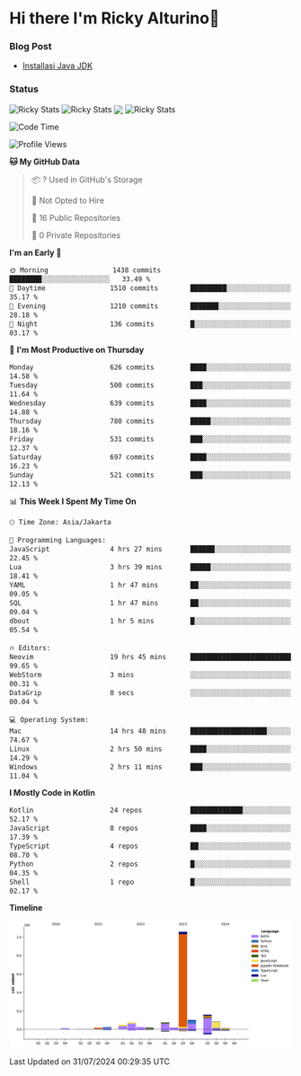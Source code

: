 # Hi there I'm Ricky Alturino👋

### Blog Post

<!-- BLOG-POST-LIST:START -->

- [Installasi Java JDK](https://onirutla.medium.com/installasi-java-jdk-ec701beeb5cb?source=rss-d9d81c918cc9------2)
<!-- BLOG-POST-LIST:END -->

### Status

<img align="center" alt="Ricky Stats" src="https://github-readme-stats.vercel.app/api?username=Alturino&theme=dark&show_icons=true&hide_border=false" />
<img align="center" alt="Ricky Stats" src="https://github-readme-stats.vercel.app/api/top-langs/?username=Alturino&theme=dark&show_icons=true&layout=compact"/>
<img align="center" width="640px" src="https://github-readme-stats.vercel.app/api/wakatime?username=Alturino&layout=compact&hide_border=true&theme=dark">
<img align="center" alt="Ricky Stats" src="https://leetcard.jacoblin.cool/onirutla?border=0&radius=20&ext=activity"/>

<!--START_SECTION:waka-->
![Code Time](http://img.shields.io/badge/Code%20Time-432%20hrs%2017%20mins-blue)

![Profile Views](http://img.shields.io/badge/Profile%20Views-0-blue)

**🐱 My GitHub Data** 

> 📦 ? Used in GitHub's Storage 
 > 
> 🚫 Not Opted to Hire
 > 
> 📜 16 Public Repositories 
 > 
> 🔑 0 Private Repositories 
 > 
**I'm an Early 🐤** 

```text
🌞 Morning                1438 commits        ████████░░░░░░░░░░░░░░░░░   33.49 % 
🌆 Daytime                1510 commits        █████████░░░░░░░░░░░░░░░░   35.17 % 
🌃 Evening                1210 commits        ███████░░░░░░░░░░░░░░░░░░   28.18 % 
🌙 Night                  136 commits         █░░░░░░░░░░░░░░░░░░░░░░░░   03.17 % 
```
📅 **I'm Most Productive on Thursday** 

```text
Monday                   626 commits         ████░░░░░░░░░░░░░░░░░░░░░   14.58 % 
Tuesday                  500 commits         ███░░░░░░░░░░░░░░░░░░░░░░   11.64 % 
Wednesday                639 commits         ████░░░░░░░░░░░░░░░░░░░░░   14.88 % 
Thursday                 780 commits         █████░░░░░░░░░░░░░░░░░░░░   18.16 % 
Friday                   531 commits         ███░░░░░░░░░░░░░░░░░░░░░░   12.37 % 
Saturday                 697 commits         ████░░░░░░░░░░░░░░░░░░░░░   16.23 % 
Sunday                   521 commits         ███░░░░░░░░░░░░░░░░░░░░░░   12.13 % 
```


📊 **This Week I Spent My Time On** 

```text
🕑︎ Time Zone: Asia/Jakarta

💬 Programming Languages: 
JavaScript               4 hrs 27 mins       ██████░░░░░░░░░░░░░░░░░░░   22.45 % 
Lua                      3 hrs 39 mins       █████░░░░░░░░░░░░░░░░░░░░   18.41 % 
YAML                     1 hr 47 mins        ██░░░░░░░░░░░░░░░░░░░░░░░   09.05 % 
SQL                      1 hr 47 mins        ██░░░░░░░░░░░░░░░░░░░░░░░   09.04 % 
dbout                    1 hr 5 mins         █░░░░░░░░░░░░░░░░░░░░░░░░   05.54 % 

🔥 Editors: 
Neovim                   19 hrs 45 mins      █████████████████████████   99.65 % 
WebStorm                 3 mins              ░░░░░░░░░░░░░░░░░░░░░░░░░   00.31 % 
DataGrip                 0 secs              ░░░░░░░░░░░░░░░░░░░░░░░░░   00.04 % 

💻 Operating System: 
Mac                      14 hrs 48 mins      ███████████████████░░░░░░   74.67 % 
Linux                    2 hrs 50 mins       ████░░░░░░░░░░░░░░░░░░░░░   14.29 % 
Windows                  2 hrs 11 mins       ███░░░░░░░░░░░░░░░░░░░░░░   11.04 % 
```

**I Mostly Code in Kotlin** 

```text
Kotlin                   24 repos            █████████████░░░░░░░░░░░░   52.17 % 
JavaScript               8 repos             ████░░░░░░░░░░░░░░░░░░░░░   17.39 % 
TypeScript               4 repos             ██░░░░░░░░░░░░░░░░░░░░░░░   08.70 % 
Python                   2 repos             █░░░░░░░░░░░░░░░░░░░░░░░░   04.35 % 
Shell                    1 repo              █░░░░░░░░░░░░░░░░░░░░░░░░   02.17 % 
```



**Timeline**

![Lines of Code chart](https://raw.githubusercontent.com/Alturino/Alturino/main/assets/bar_graph.png)


 Last Updated on 31/07/2024 00:29:35 UTC
<!--END_SECTION:waka-->
